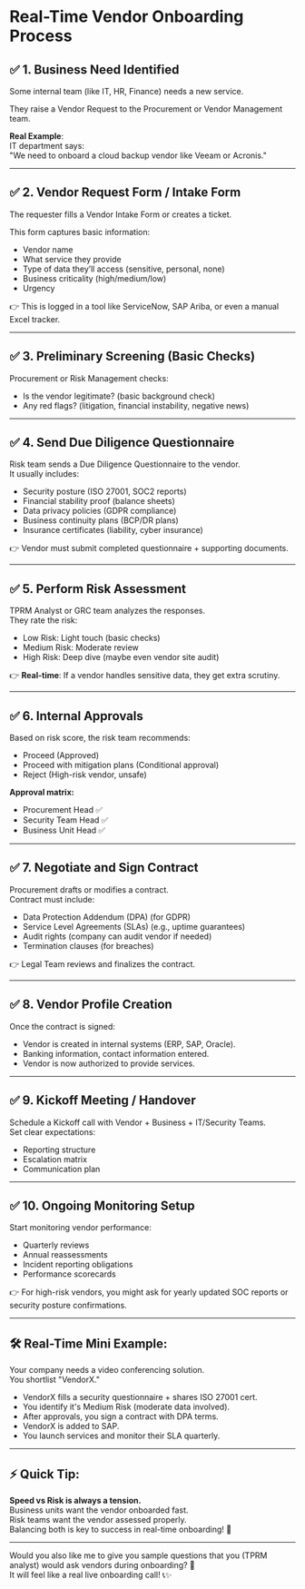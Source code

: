 # Real-Time Vendor Onboarding Process

## ✅ 1. Business Need Identified
Some internal team (like IT, HR, Finance) needs a new service.

They raise a Vendor Request to the Procurement or Vendor Management team.

**Real Example**:  
IT department says:  
"We need to onboard a cloud backup vendor like Veeam or Acronis."

---

## ✅ 2. Vendor Request Form / Intake Form
The requester fills a Vendor Intake Form or creates a ticket.

This form captures basic information:
- Vendor name
- What service they provide
- Type of data they’ll access (sensitive, personal, none)
- Business criticality (high/medium/low)
- Urgency

👉 This is logged in a tool like ServiceNow, SAP Ariba, or even a manual Excel tracker.

---

## ✅ 3. Preliminary Screening (Basic Checks)
Procurement or Risk Management checks:
- Is the vendor legitimate? (basic background check)
- Any red flags? (litigation, financial instability, negative news)

---

## ✅ 4. Send Due Diligence Questionnaire
Risk team sends a Due Diligence Questionnaire to the vendor.  
It usually includes:
- Security posture (ISO 27001, SOC2 reports)
- Financial stability proof (balance sheets)
- Data privacy policies (GDPR compliance)
- Business continuity plans (BCP/DR plans)
- Insurance certificates (liability, cyber insurance)

👉 Vendor must submit completed questionnaire + supporting documents.

---

## ✅ 5. Perform Risk Assessment
TPRM Analyst or GRC team analyzes the responses.  
They rate the risk:
- Low Risk: Light touch (basic checks)
- Medium Risk: Moderate review
- High Risk: Deep dive (maybe even vendor site audit)

👉 **Real-time**: If a vendor handles sensitive data, they get extra scrutiny.

---

## ✅ 6. Internal Approvals
Based on risk score, the risk team recommends:
- Proceed (Approved)
- Proceed with mitigation plans (Conditional approval)
- Reject (High-risk vendor, unsafe)

**Approval matrix:**
- Procurement Head ✅
- Security Team Head ✅
- Business Unit Head ✅

---

## ✅ 7. Negotiate and Sign Contract
Procurement drafts or modifies a contract.  
Contract must include:
- Data Protection Addendum (DPA) (for GDPR)
- Service Level Agreements (SLAs) (e.g., uptime guarantees)
- Audit rights (company can audit vendor if needed)
- Termination clauses (for breaches)

👉 Legal Team reviews and finalizes the contract.

---

## ✅ 8. Vendor Profile Creation
Once the contract is signed:
- Vendor is created in internal systems (ERP, SAP, Oracle).
- Banking information, contact information entered.
- Vendor is now authorized to provide services.

---

## ✅ 9. Kickoff Meeting / Handover
Schedule a Kickoff call with Vendor + Business + IT/Security Teams.  
Set clear expectations:
- Reporting structure
- Escalation matrix
- Communication plan

---

## ✅ 10. Ongoing Monitoring Setup
Start monitoring vendor performance:
- Quarterly reviews
- Annual reassessments
- Incident reporting obligations
- Performance scorecards

👉 For high-risk vendors, you might ask for yearly updated SOC reports or security posture confirmations.

---

## 🛠️ Real-Time Mini Example:
Your company needs a video conferencing solution.  
You shortlist "VendorX."  
- VendorX fills a security questionnaire + shares ISO 27001 cert.  
- You identify it's Medium Risk (moderate data involved).  
- After approvals, you sign a contract with DPA terms.  
- VendorX is added to SAP.  
- You launch services and monitor their SLA quarterly.

---

## ⚡ Quick Tip:
**Speed vs Risk is always a tension.**  
Business units want the vendor onboarded fast.  
Risk teams want the vendor assessed properly.  
Balancing both is key to success in real-time onboarding! 🎯

---

Would you also like me to give you sample questions that you (TPRM analyst) would ask vendors during onboarding? 🚀  
It will feel like a real live onboarding call! 📞✨
